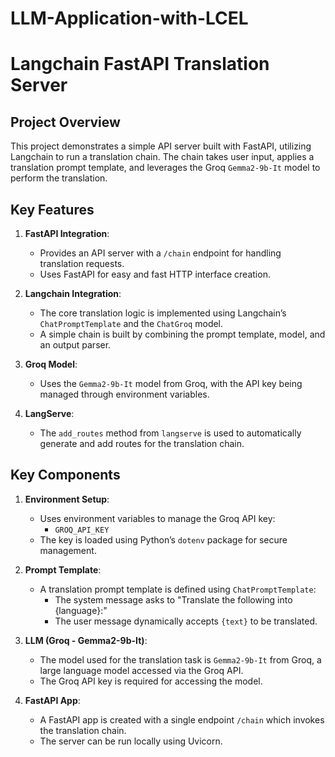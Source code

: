 # LLM-Application-with-LCEL

# Langchain FastAPI Translation Server

## Project Overview

This project demonstrates a simple API server built with FastAPI, utilizing Langchain to run a translation chain. The chain takes user input, applies a translation prompt template, and leverages the Groq `Gemma2-9b-It` model to perform the translation.

## Key Features

1. **FastAPI Integration**:
   - Provides an API server with a `/chain` endpoint for handling translation requests.
   - Uses FastAPI for easy and fast HTTP interface creation.

2. **Langchain Integration**:
   - The core translation logic is implemented using Langchain’s `ChatPromptTemplate` and the `ChatGroq` model.
   - A simple chain is built by combining the prompt template, model, and an output parser.

3. **Groq Model**:
   - Uses the `Gemma2-9b-It` model from Groq, with the API key being managed through environment variables.
   
4. **LangServe**:
   - The `add_routes` method from `langserve` is used to automatically generate and add routes for the translation chain.

## Key Components

1. **Environment Setup**:
   - Uses environment variables to manage the Groq API key:
     - `GROQ_API_KEY`
   - The key is loaded using Python’s `dotenv` package for secure management.

2. **Prompt Template**:
   - A translation prompt template is defined using `ChatPromptTemplate`:
     - The system message asks to "Translate the following into {language}:"
     - The user message dynamically accepts `{text}` to be translated.

3. **LLM (Groq - Gemma2-9b-It)**:
   - The model used for the translation task is `Gemma2-9b-It` from Groq, a large language model accessed via the Groq API.
   - The Groq API key is required for accessing the model.

4. **FastAPI App**:
   - A FastAPI app is created with a single endpoint `/chain` which invokes the translation chain.
   - The server can be run locally using Uvicorn.
